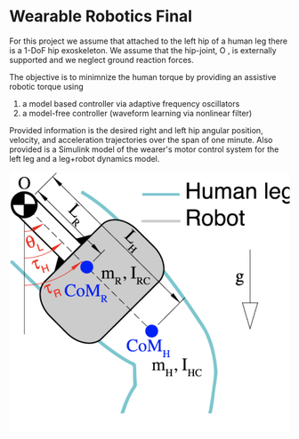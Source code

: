 # Wearable Robotics Final 

For this project we assume that attached to the left hip of a human leg there is a 1-DoF hip exoskeleton. We assume that the hip-joint, O , is externally supported and we neglect ground reaction forces. 

The objective is to minimnize the human torque by providing an assistive robotic torque using 
1) a model based controller via adaptive frequency oscillators 
2) a model-free controller (waveform learning via nonlinear filter) 

Provided information is the desired right and left hip angular position, velocity, and acceleration trajectories over the span of one minute. Also provided is a Simulink model of the wearer's motor control system for the left leg and a leg+robot dynamics model.  

![diagram](https://github.com/ilanazane/Wearable-Robotics/blob/main/diagram.png)
